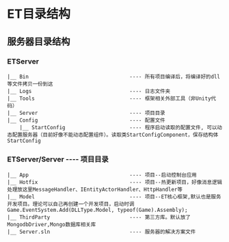 
ET目录结构
=======




## 服务器目录结构

### ETServer
    |__ Bin                             	---- 所有项目编译后，将编译好的dll等文件拷贝一份到这
    |__ Logs                                ---- 日志文件夹
    |__ Tools                               ---- 框架相关外部工具（非Unity代码）
    |__ Server                              ---- 项目目录
    |__ Config                             	---- 配置文件
    	|__ StartConfig                     ---- 程序启动读取的配置文件, 可以动态配置服务器（目前好像不能动态配置组件）。读取类StartConfigComponent，保存结构体StartConfig




### ETServer/Server ---- 项目目录
    |__ App                             	---- 项目--启动控制台应用
    |__ Hotfix                              ---- 项目--热更新项目，好像消息逻辑处理放这里MessageHandler、IEntityActorHandler、HttpHandler等
    |__ Model                             	---- 项目--ET核心框架,默认也是服务开发项目。理论可以自己再创建一个开发项目，启动时调 Game.EventSystem.Add(DLLType.Model, typeof(Game).Assembly);
    |__ ThirdParty                          ---- 第三方库。默认放了 MongodbDriver,Mongo数据库相关库
    |__ Server.sln                          ---- 服务器的解决方案文件
